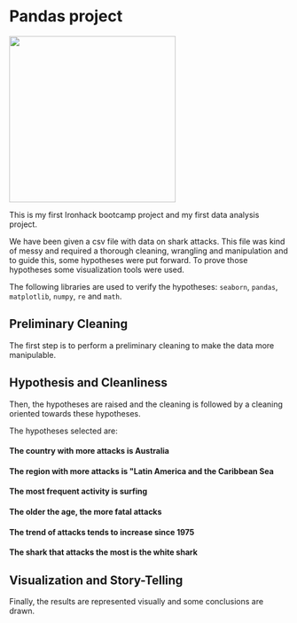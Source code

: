 # Pandas project

<img width=300 src=https://www.creativefabrica.com/wp-content/uploads/2020/11/03/cute-shark-reading-a-book-Graphics-6445506-1-1-580x387.jpg>

This is my first Ironhack bootcamp project and my first data analysis project. 

We have been given a csv file with data on shark attacks. This file was kind of messy and required a thorough cleaning, wrangling and manipulation and to guide this, some hypotheses were put forward. To prove those hypotheses  some visualization tools were used. 

The following libraries are used to verify the hypotheses: `seaborn`, `pandas`, `matplotlib`, `numpy`, `re` and `math`.

## Preliminary Cleaning
The first step is to perform a preliminary cleaning to make the data more manipulable. 

## Hypothesis and Cleanliness
Then, the hypotheses are raised and the cleaning is followed by a cleaning oriented towards these hypotheses.

The hypotheses selected are:
#### The country with more attacks is Australia
#### The region with more attacks is "Latin America and the Caribbean Sea
#### The most frequent activity is surfing
#### The older the age, the more fatal attacks
#### The trend of attacks tends to increase since 1975
#### The shark that attacks the most is the white shark

## Visualization and Story-Telling
Finally, the results are represented visually and some conclusions are drawn. 


